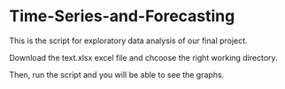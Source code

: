 # Time-Series-and-Forecasting

This is the script for exploratory data analysis of our final project.

Download the text.xlsx excel file and chcoose the right working directory.

Then, run the script and you will be able to see the graphs. 

